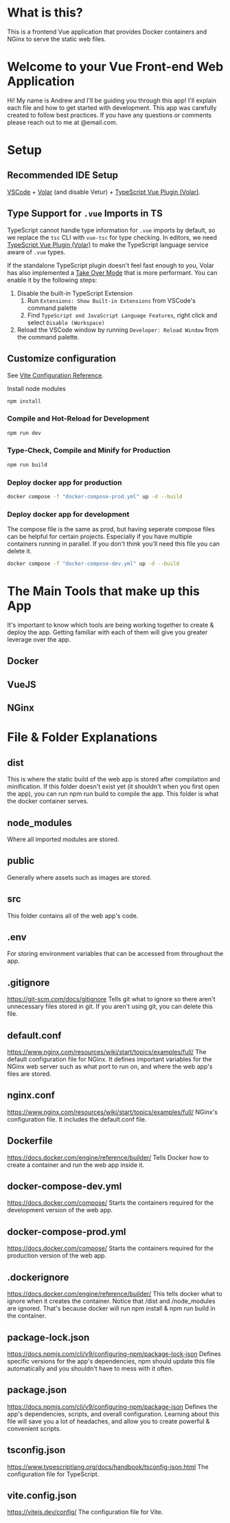 # What is this?
This is a frontend Vue application that provides Docker containers and NGinx to serve the static web files.

# Welcome to your Vue Front-end Web Application
Hi! My name is Andrew and I'll be guiding you through this app! I'll explain each file and how to get started with development. This app was carefully created to follow best practices. If you have any questions or comments please reach out to me at @email.com.

# Setup

## Recommended IDE Setup

[VSCode](https://code.visualstudio.com/) + [Volar](https://marketplace.visualstudio.com/items?itemName=Vue.volar) (and disable Vetur) + [TypeScript Vue Plugin (Volar)](https://marketplace.visualstudio.com/items?itemName=Vue.vscode-typescript-vue-plugin).


## Type Support for `.vue` Imports in TS

TypeScript cannot handle type information for `.vue` imports by default, so we replace the `tsc` CLI with `vue-tsc` for type checking. In editors, we need [TypeScript Vue Plugin (Volar)](https://marketplace.visualstudio.com/items?itemName=Vue.vscode-typescript-vue-plugin) to make the TypeScript language service aware of `.vue` types.

If the standalone TypeScript plugin doesn't feel fast enough to you, Volar has also implemented a [Take Over Mode](https://github.com/johnsoncodehk/volar/discussions/471#discussioncomment-1361669) that is more performant. You can enable it by the following steps:

1. Disable the built-in TypeScript Extension
    1) Run `Extensions: Show Built-in Extensions` from VSCode's command palette
    2) Find `TypeScript and JavaScript Language Features`, right click and select `Disable (Workspace)`
2. Reload the VSCode window by running `Developer: Reload Window` from the command palette.

## Customize configuration

See [Vite Configuration Reference](https://vitejs.dev/config/).


Install node modules
```sh
npm install
```

### Compile and Hot-Reload for Development

```sh
npm run dev
```

### Type-Check, Compile and Minify for Production

```sh
npm run build
```

### Deploy docker app for production
```sh
docker compose -f "docker-compose-prod.yml" up -d --build 
```

### Deploy docker app for development
The compose file is the same as prod, but having seperate compose files can be helpful for certain projects. Especially if you have multiple containers running in parallel. If you don't think you'll need this file you can delete it.
```sh
docker compose -f "docker-compose-dev.yml" up -d --build 
```

# The Main Tools that make up this App
It's important to know which tools are being working together to create & deploy the app. Getting familiar with each of them will give you greater leverage over the app.

## Docker

## VueJS

## NGinx


# File & Folder Explanations

## dist
This is where the static build of the web app is stored after compilation and minification. If this folder doesn't exist yet (it shouldn't when you first open the app), you can run npm run build to compile the app. This folder is what the docker container serves.

## node_modules
Where all imported modules are stored.

## public
Generally where assets such as images are stored.

## src
This folder contains all of the web app's code.

## .env
For storing environment variables that can be accessed from throughout the app.

## .gitignore
https://git-scm.com/docs/gitignore
Tells git what to ignore so there aren't unnecessary files stored in git. If you aren't using git, you can delete this file.

## default.conf
https://www.nginx.com/resources/wiki/start/topics/examples/full/
The default configuration file for NGinx. It defines important variables for the NGinx web server such as what port to run on, and where the web app's files are stored.

## nginx.conf
https://www.nginx.com/resources/wiki/start/topics/examples/full/
NGinx's configuration file. It includes the default.conf file.

## Dockerfile
https://docs.docker.com/engine/reference/builder/
Tells Docker how to create a container and run the web app inside it.

## docker-compose-dev.yml
https://docs.docker.com/compose/
Starts the containers required for the development version of the web app.

## docker-compose-prod.yml
https://docs.docker.com/compose/
Starts the containers required for the production version of the web app.

## .dockerignore
https://docs.docker.com/engine/reference/builder/
This tells docker what to ignore when it creates the container. Notice that /dist and /node_modules are ignored. That's because docker will run npm install & npm run build in the container.

## package-lock.json
https://docs.npmjs.com/cli/v9/configuring-npm/package-lock-json
Defines specific versions for the app's dependencies, npm should update this file automatically and you shouldn't have to mess with it often.

## package.json
https://docs.npmjs.com/cli/v9/configuring-npm/package-json
Defines the app's dependencies, scripts, and overall configuration. Learning about this file will save you a lot of headaches, and allow you to create powerful & convenient scripts.

## tsconfig.json
https://www.typescriptlang.org/docs/handbook/tsconfig-json.html
The configuration file for TypeScript.

## vite.config.json
https://vitejs.dev/config/
The configuration file for Vite.
